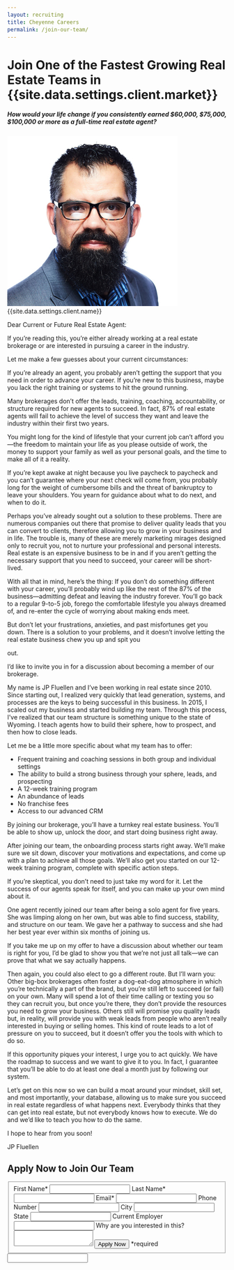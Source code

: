 ```yaml
---
layout: recruiting
title: Cheyenne Careers
permalink: /join-our-team/
---
```


<div class="recruiting-page">
<h1 class="join-us">Join One of the Fastest Growing Real Estate Teams in {{site.data.settings.client.market}}</h1>
<h5 class="join-us-subtitle">How would your life change if you consistently earned $60,000, $75,000, $100,000 or more as a full-time real estate agent?</h5>
<div class="recruiting-photo">
<span class="client-image-container">
<img src="/img/headshot.jpg" alt="{{site.data.settings.client.name}}" class="client-image"/>
</span>
<figcaption class="caption">{{site.data.settings.client.name}}</figcaption>
</div>


<p>Dear Current or Future Real Estate Agent:</p>

<p>If you’re reading this, you’re either already working at a real estate brokerage or are interested in pursuing a career in the industry.</p>

<p>Let me make a few guesses about your current circumstances:</p>

<p>If you’re already an agent, you probably aren’t getting the support that you need in order to advance your career. If you’re new to this business, maybe you lack the right training or systems to hit the ground running. </p>

<p>Many brokerages don’t offer the leads, training, coaching, accountability, or structure required for new agents to succeed. In fact, 87% of real estate agents will fail to achieve the level of success they want and leave the industry within their first two years. </p>

<p>You might long for the kind of lifestyle that your current job can’t afford you—the freedom to maintain your life as you please outside of work, the money to support your family as well as your personal goals, and the time to make all of it a reality.</p>

<p>If you’re kept awake at night because you live paycheck to paycheck and you can’t guarantee where your next check will come from, you probably long for the weight of cumbersome bills and the threat of bankruptcy to leave your shoulders. You yearn for guidance about what to do next, and when to do it.</p>

<p>Perhaps you’ve already sought out a solution to these problems. There are numerous companies out there that promise to deliver quality leads that you can convert to clients, therefore allowing you to grow in your business and in life. The trouble is, many of these are merely marketing mirages designed only to recruit you, not to nurture your professional and personal interests. Real estate is an expensive business to be in and if you aren’t getting the necessary support that you need to succeed, your career will be short-lived. </p>

<p>With all that in mind, here’s the thing: If you don’t do something different with your career, you’ll probably wind up like the rest of the 87% of the business—admitting defeat and leaving the industry forever. You’ll go back to a regular 9-to-5 job, forego the comfortable lifestyle you always dreamed of, and re-enter the cycle of worrying about making ends meet.</p>

<p>But don’t let your frustrations, anxieties, and past misfortunes get you down. There is a solution to your problems, and it doesn’t involve letting the real estate business chew you up and spit you</p> out.

<p>I’d like to invite you in for a discussion about becoming a member of our brokerage.</p>

<p>My name is JP Fluellen and I’ve been working in real estate since 2010. Since starting out, I realized very quickly that lead generation, systems, and processes are the keys to being successful in this business. In 2015, I scaled out my business and started building my team. Through this process, I’ve realized that our team structure is something unique to the state of Wyoming. I teach agents how to build their sphere, how to prospect, and then how to close leads.</p>

<p>Let me be a little more specific about what my team has to offer:
<ul class="indent">
<li>Frequent training and coaching sessions in both group and individual settings</li>
<li>The ability to build a strong business through your sphere, leads, and prospecting</li>
<li>A 12-week training program</li>
<li>An abundance of leads</li>
<li>No franchise fees</li>
<li>Access to our advanced CRM</li>
</ul></p>

<p>By joining our brokerage, you’ll have a turnkey real estate business. You’ll be able to show up, unlock the door, and start doing business right away.</p>

<p>After joining our team, the onboarding process starts right away. We’ll make sure we sit down, discover your motivations and expectations, and come up with a plan to achieve all those goals. We’ll also get you started on our 12-week training program, complete with specific action steps.</p>

<p>If you’re skeptical, you don’t need to just take my word for it. Let the success of our agents speak for itself, and you can make up your own mind about it. </p>

<p>One agent recently joined our team after being a solo agent for five years. She was limping along on her own, but was able to find success, stability, and structure on our team. We gave her a pathway to success and she had her best year ever within six months of joining us. </p>

<p>If you take me up on my offer to have a discussion about whether our team is right for you, I’d be glad to show you that we’re not just all talk—we can prove that what we say actually happens.</p>

<p>Then again, you could also elect to go a different route. But I’ll warn you: Other big-box brokerages often foster a dog-eat-dog atmosphere in which you’re technically a part of the brand, but you’re still left to succeed (or fail) on your own. Many will spend a lot of their time calling or texting you so they can recruit you, but once you’re there, they don’t provide the resources you need to grow your business. Others still will promise you quality leads but, in reality, will provide you with weak leads from people who aren’t really interested in buying or selling homes. This kind of route leads to a lot of pressure on you to succeed, but it doesn’t offer you the tools with which to do so.</p>

<p>If this opportunity piques your interest, I urge you to act quickly. We have the roadmap to success and we want to give it to you. In fact, I guarantee that you’ll be able to do at least one deal a month just by following our system.</p>

<p>Let’s get on this now so we can build a moat around your mindset, skill set, and most importantly, your database, allowing us to make sure you succeed in real estate regardless of what happens next. Everybody thinks that they can get into real estate, but not everybody knows how to execute. We do and we’d like to teach you how to do the same. </p>

<p>I hope to hear from you soon!</p>

<p>JP Fluellen</p>




<h2 class="recruiting">Apply Now to Join Our Team</h2>

<form method="post" class="home-value cta-forms" action="https://formspree.io/{{site.data.settings.client.email}}" onsubmit="return setReturn()">
					<fieldset><label for="firstname">First Name*</label> <input type="text" required="" name="firstname" /> <label for="lastname">Last Name*</label> <input type="text" required="" name="lastname" /> <label for="email">Email*</label> <input type="text" name="name" /> <label for="phone">Phone Number </label> <input type="tel" name="phone" />
						<!--base32-c9gq6t9k68pkcd3jcwpp4rbkcmtk4-base32--><label for="city">City </label> <input type="text" name="city" /> <label for="state">State </label> <input type="text" name="state" /> <label for="employer">Current Employer </label> <input type="text" name="employer" /> <label for="message">Why are you interested in this? </label><textarea name="employer"></textarea>
						<!--base32-c9gq6t9k68pk8cbme5gq4uv4cguqachj70r2urk1edjk6cg-base32--><input class="submit light-light" type="submit" value="Apply Now" name="submitrecruitingForm" /> <span class="asterisk">*required</span></fieldset>
					<div class="hidden"><input type="hidden" value="{{site.data.settings.client.email}}" name="_to" /> <input type="hidden" value="Recruiting Contact Request Message From Your Vyral Careers and Training Video Blog" name="_subject" /> <input type="text" name="_gotcha" /></div>
				</form>
</div>
